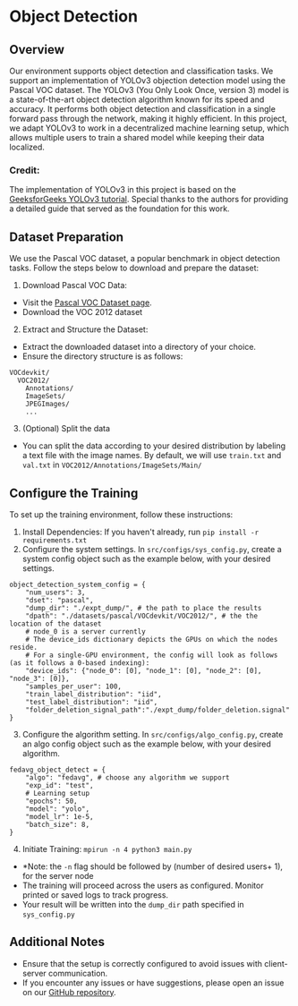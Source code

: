 # Object Detection

## Overview
Our environment supports object detection and classification tasks. We support an implementation of YOLOv3 objection detection model using the Pascal VOC dataset. The YOLOv3 (You Only Look Once, version 3) model is a state-of-the-art object detection algorithm known for its speed and accuracy. It performs both object detection and classification in a single forward pass through the network, making it highly efficient. In this project, we adapt YOLOv3 to work in a decentralized machine learning setup, which allows multiple users to train a shared model while keeping their data localized.

### Credit:
The implementation of YOLOv3 in this project is based on the [GeeksforGeeks YOLOv3 tutorial](https://www.geeksforgeeks.org/yolov3-from-scratch-using-pytorch/). Special thanks to the authors for providing a detailed guide that served as the foundation for this work.

## Dataset Preparation
We use the Pascal VOC dataset, a popular benchmark in object detection tasks. Follow the steps below to download and prepare the dataset:
1) Download Pascal VOC Data:
* Visit the [Pascal VOC Dataset page](http://host.robots.ox.ac.uk/pascal/VOC/).
* Download the VOC 2012 dataset

2) Extract and Structure the Dataset:
* Extract the downloaded dataset into a directory of your choice.
* Ensure the directory structure is as follows:
```
VOCdevkit/
  VOC2012/
    Annotations/
    ImageSets/
    JPEGImages/
    ...
```

3) (Optional) Split the data
* You can split the data according to your desired distribution by labeling a text file with the image names. By default, we will use `train.txt` and `val.txt` in `VOC2012/Annotations/ImageSets/Main/`

## Configure the Training
To set up the training environment, follow these instructions:
1) Install Dependencies: If you haven't already, run `pip install -r requirements.txt`
2) Configure the system settings. In `src/configs/sys_config.py`, create a system config object such as the example below, with your desired settings.
```
object_detection_system_config = {
    "num_users": 3, 
    "dset": "pascal",
    "dump_dir": "./expt_dump/", # the path to place the results
    "dpath": "./datasets/pascal/VOCdevkit/VOC2012/", # the the location of the dataset
    # node_0 is a server currently
    # The device_ids dictionary depicts the GPUs on which the nodes reside.
    # For a single-GPU environment, the config will look as follows (as it follows a 0-based indexing):
    "device_ids": {"node_0": [0], "node_1": [0], "node_2": [0], "node_3": [0]},
    "samples_per_user": 100, 
    "train_label_distribution": "iid",
    "test_label_distribution": "iid",
    "folder_deletion_signal_path":"./expt_dump/folder_deletion.signal"
}
```
3) Configure the algorithm setting. In `src/configs/algo_config.py`, create an algo config object such as the example below, with your desired algorithm.
```
fedavg_object_detect = {
    "algo": "fedavg", # choose any algorithm we support
    "exp_id": "test",
    # Learning setup
    "epochs": 50,
    "model": "yolo",
    "model_lr": 1e-5,
    "batch_size": 8,
}
```
4) Initiate Training: `mpirun -n 4 python3 main.py`
* *Note: the `-n` flag should be followed by (number of desired users+ 1), for the server node
* The training will proceed across the users as configured. Monitor printed or saved logs to track progress.
* Your result will be written into the `dump_dir` path specified in `sys_config.py`

## Additional Notes
* Ensure that the setup is correctly configured to avoid issues with client-server communication.
* If you encounter any issues or have suggestions, please open an issue on our [GitHub repository](https://github.com/aidecentralized/sonar).